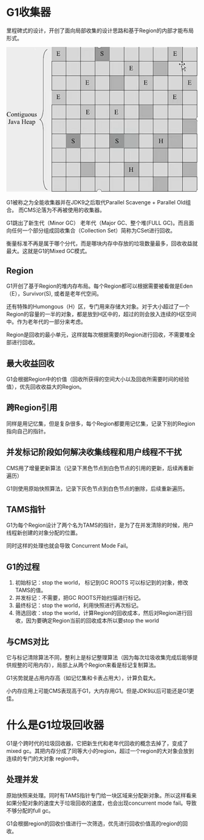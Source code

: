 # G1收集器

里程碑式的设计，开创了面向局部收集的设计思路和基于Region的内部才能布局形式。

![image](./G1.png)

G1被称之为全能收集器并在JDK9之后取代Parallel Scavenge + Parallel Old组合。 而CMS沦落为不再被使用的收集器。

G1跳出了新生代（Minor GC） 老年代（Major GC、整个堆(FULL GC)。而且面向任何一个部分组成回收集合（Collection Set）简称为CSet进行回收。

衡量标准不再是属于哪个分代，而是哪块内存中存放的垃圾数量最多，回收收益就最大。这就是G1的Mixed GC模式。

## Region
G1开创了基于Region的堆内存布局。每个Region都可以根据需要被看做是Eden（E），Survivor(S), 或者是老年代空间。

还有特殊的Humongous（H）区，专门用来存储大对象。对于大小超过了一个Region的容量的一半的对象，都是放到H区中的，超过的则会放入连续的H区空间中。作为老年代的一部分来考虑。

Region是回收的最小单元，这样就每次根据需要的Region进行回收，不需要堆全部进行回收。

## 最大收益回收
G1会根据Region中的价值（回收所获得的空间大小以及回收所需要时间的经验值），优先回收收益大的Region。

## 跨Region引用

同样是用记忆集，但是复杂很多，每个Region都要用记忆集，记录下别的Region指向自己的指针。

## 并发标记阶段如何解决收集线程和用户线程不干扰

CMS用了增量更新算法（记录下黑色节点到白色节点的引用的更新，后续再重新遍历）

G1则使用原始快照算法，记录下灰色节点到白色节点的删除，后续重新遍历。

## TAMS指针
G1为每个Region设计了两个名为TAMS的指针，是为了在并发清除的时候，用户线程新创建的对象分配的位置。

同时这样的处理也就会导致 Concurrent Mode Fail。

## G1的过程

1. 初始标记：stop the world， 标记到GC ROOTS 可以标记到的对象，修改TAMS的值。
2. 并发标记：不需要，把GC ROOTS开始扫描进行标记。
3. 最终标记：stop the world，利用快照进行再次标记。
4. 筛选回收：stop the world，计算Region的回收成本，然后对Region进行回收，因为要确定Region当前的回收成本所以要stop the world

## 与CMS对比

它与标记清除算法不同，整利上是标记整理算法（因为每次垃圾收集完成后能够提供规整的可用内存），局部上从两个Region来看是标记复制算法。

G1劣势就是占用内存高（如记忆集和卡表占用大），计算负载大。

小内存应用上可能CMS表现高于G1，大内存用G1。但是JDK9以后可能还是G1更佳。

# 什么是G1垃圾回收器
G1是个跨时代的垃圾回收器，它把新生代和老年代回收的概念去掉了，变成了mixed gc。其把内存分成了同等大小的region，超过一个region的大对象会放到连续的专门的大对象 region中。

## 处理并发
原始快照来处理。同时有TAMS指针专门给一块区域来分配新对象。所以这样看来如果分配对象的速度大于垃圾回收的速度，也会出现concurrent mode fail。导致不够分配的full gc。

G1会根据region的回收价值进行一次筛选，优先进行回收价值高的region的回收。